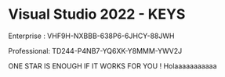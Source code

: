 # Visual Studio 2022 - KEYS
Enterprise :
VHF9H-NXBBB-638P6-6JHCY-88JWH

Professional:
TD244-P4NB7-YQ6XK-Y8MMM-YWV2J

ONE STAR IS ENOUGH IF IT WORKS FOR YOU !
Holaaaaaaaaaaa
